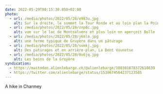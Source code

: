 ```yaml
---
date: 2022-05-29T00:15:30.858+02:00
photo:
  - url: /media/photos/2022/05/28/e983u.jpg
    alt: Sur la droite, le sommet la Tour Ronde et au loin plan la Pointe de Balachaux dans les nuages
  - url: /media/photos/2022/05/28/znp8c.jpg
    alt: vue sur le lac de Montsalvens et plus loin on aperçoit Bulle
  - url: /media/photos/2022/05/28/j6mla.jpg
    alt: une ferme typique de Gruyère dans un pâturage
  - url: /media/photos/2022/05/28/somkj.jpg
    alt: Des paturages et en arrière-plan, La Dent Vounetse
  - url: /media/photos/2022/05/28/0o6jq.jpg
    alt: Les bains de la Gruyère
syndication:
  - https://mastodon.alienlebarge.ch/@alienlebarge/108381878372618639
  - https://twitter.com/alienlebarge/status/1530674564237123585
---
```

A hike in Charmey
